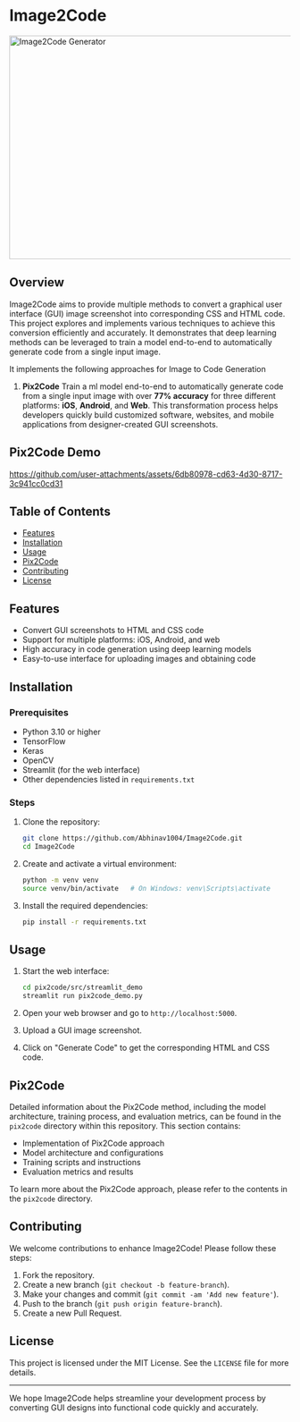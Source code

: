# Image2Code

<a href="https://github.com/user-attachments/assets/a68afce1-cebb-4489-a1c8-e80569c90593">
  <img src="https://github.com/user-attachments/assets/a68afce1-cebb-4489-a1c8-e80569c90593" alt="Image2Code Generator" style="width:600px;height:400px;">
</a>

## Overview


Image2Code aims to provide multiple methods to convert a graphical user interface (GUI) image screenshot into corresponding CSS and HTML code. This project explores and implements various techniques to achieve this conversion efficiently and accurately.
It demonstrates that deep learning methods can be leveraged to train a model end-to-end to automatically generate code from a single input image.

It implements the following approaches for Image to Code Generation

1. **Pix2Code** Train a ml model end-to-end to automatically generate code from a single input image with over **77% accuracy** for three different platforms: **iOS**, **Android**, and **Web**. This transformation process helps developers quickly build customized software, websites, and mobile applications from designer-created GUI screenshots.

## Pix2Code Demo

https://github.com/user-attachments/assets/6db80978-cd63-4d30-8717-3c941cc0cd31


## Table of Contents

- [Features](#features)
- [Installation](#installation)
- [Usage](#usage)
- [Pix2Code](#pix2code)
- [Contributing](#contributing)
- [License](#license)

## Features

- Convert GUI screenshots to HTML and CSS code
- Support for multiple platforms: iOS, Android, and web
- High accuracy in code generation using deep learning models
- Easy-to-use interface for uploading images and obtaining code

## Installation

### Prerequisites

- Python 3.10 or higher
- TensorFlow
- Keras
- OpenCV
- Streamlit (for the web interface)
- Other dependencies listed in `requirements.txt`

### Steps

1. Clone the repository:
    ```bash
    git clone https://github.com/Abhinav1004/Image2Code.git
    cd Image2Code
    ```

2. Create and activate a virtual environment:
    ```bash
    python -m venv venv
    source venv/bin/activate   # On Windows: venv\Scripts\activate
    ```

3. Install the required dependencies:
    ```bash
    pip install -r requirements.txt
    ```

## Usage

1. Start the web interface:
    ```bash
    cd pix2code/src/streamlit_demo
    streamlit run pix2code_demo.py
    ```

2. Open your web browser and go to `http://localhost:5000`.

3. Upload a GUI image screenshot.

4. Click on "Generate Code" to get the corresponding HTML and CSS code.

## Pix2Code

Detailed information about the Pix2Code method, including the model architecture, training process, and evaluation metrics, can be found in the `pix2code` directory within this repository. This section contains:

- Implementation of Pix2Code approach 
- Model architecture and configurations
- Training scripts and instructions
- Evaluation metrics and results

To learn more about the Pix2Code approach, please refer to the contents in the `pix2code` directory.


## Contributing

We welcome contributions to enhance Image2Code! Please follow these steps:

1. Fork the repository.
2. Create a new branch (`git checkout -b feature-branch`).
3. Make your changes and commit (`git commit -am 'Add new feature'`).
4. Push to the branch (`git push origin feature-branch`).
5. Create a new Pull Request.

## License

This project is licensed under the MIT License. See the `LICENSE` file for more details.

---

We hope Image2Code helps streamline your development process by converting GUI designs into functional code quickly and accurately. 
